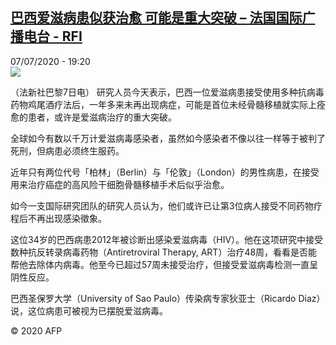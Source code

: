 <!--1594148176000-->
[巴西爱滋病患似获治愈  可能是重大突破 – 法国国际广播电台 - RFI](http://www.rfi.fr//cn/contenu/20200707-%E5%B7%B4%E8%A5%BF%E7%88%B1%E6%BB%8B%E7%97%85%E6%82%A3%E4%BC%BC%E8%8E%B7%E6%B2%BB%E6%84%88-%E5%8F%AF%E8%83%BD%E6%98%AF%E9%87%8D%E5%A4%A7%E7%AA%81%E7%A0%B4)
------

<div>07/07/2020 - 19:20</div><img src="https://s.rfi.fr/media/display/f2298ede-c079-11ea-b4c2-005056a98db9/w:310/p:16x9/health0001b.200708012004.jpg"><div class="t-content__body u-clearfix"><div class="m-interstitial"></div><p>（法新社巴黎7日电）    研究人员今天表示，巴西一位爱滋病患接受使用多种抗病毒药物鸡尾酒疗法后，一年多来未再出现病症，可能是首位未经骨髓移植就实际上痊愈的患者，或许是爱滋病治疗的重大突破。</p><p>    全球如今有数以千万计爱滋病毒感染者，虽然如今感染者不像以往一样等于被判了死刑，但病患必须终生服药。</p><p>    近年只有两位代号「柏林」（Berlin）与「伦敦」（London）的男性病患，在接受用来治疗癌症的高风险干细胞骨髓移植手术后似乎治愈。</p><p>   如今一支国际研究团队的研究人员认为，他们或许已让第3位病人接受不同药物疗程后不再出现感染徵象。</p><p>    这位34岁的巴西病患2012年被诊断出感染爱滋病毒（HIV）。他在这项研究中接受数种抗反转录病毒药物（Antiretroviral Therapy, ART）治疗48周，看看是否能帮他去除体内病毒。他至今已超过57周未接受治疗，但接受爱滋病毒检测一直呈阴性反应。</p><p>    巴西圣保罗大学（University of Sao Paulo）传染病专家狄亚士（Ricardo Diaz）说，这位病患可被视为已摆脱爱滋病毒。</p><p></p><p class="t-copyright">© 2020 AFP</p>        </div>
